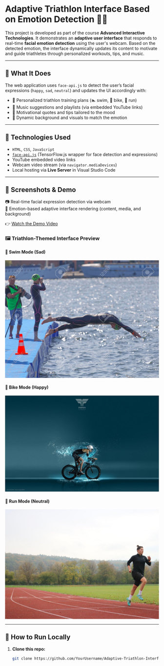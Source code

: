 # Adaptive Triathlon Interface Based on Emotion Detection 🧠💪

This project is developed as part of the course **Advanced Interactive Technologies**. It demonstrates an **adaptive user interface** that responds to real-time **facial emotion detection** using the user's webcam. Based on the detected emotion, the interface dynamically updates its content to motivate and guide triathletes through personalized workouts, tips, and music.

---

## 🎯 What It Does

The web application uses `face-api.js` to detect the user’s facial expressions (`happy`, `sad`, `neutral`) and updates the UI accordingly with:

- 🎽 Personalized triathlon training plans (🏊 swim, 🚴 bike, 🏃 run)
- 🎵 Music suggestions and playlists (via embedded YouTube links)
- 💬 Motivational quotes and tips tailored to the mood
- 🎨 Dynamic background and visuals to match the emotion

---

## 🔧 Technologies Used

- `HTML`, `CSS`, `JavaScript`
- [`face-api.js`](https://github.com/justadudewhohacks/face-api.js) (TensorFlow.js wrapper for face detection and expressions)
- YouTube embedded video links
- Webcam video stream (via `navigator.mediaDevices`)
- Local hosting via **Live Server** in Visual Studio Code

---

## 📸 Screenshots & Demo

📷 Real-time facial expression detection via webcam  
🎥 Emotion-based adaptive interface rendering (content, media, and background)

👉 [Watch the Demo Video](https://www.youtube.com/watch?v=r_8jcSU6kNc)

### 🖼️ Triathlon-Themed Interface Preview

#### 🧘 Swim Mode (Sad)
![Swim Mode](assets/images/swim.jpg)

#### 🚴 Bike Mode (Happy)
![Bike Mode](assets/images/bike.jpg)

#### 🏃 Run Mode (Neutral)
![Run Mode](assets/images/run.jpg)

---

## 🚀 How to Run Locally

1. **Clone this repo:**
   ```bash
   git clone https://github.com/YourUsername/Adaptive-Triathlon-Interface.git

